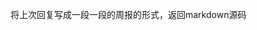 <!--
 * @Author: LetMeFly
 * @Date: 2025-06-02 18:31:11
 * @LastEditors: LetMeFly.xyz
 * @LastEditTime: 2025-06-02 18:31:29
-->
将上次回复写成一段一段的周报的形式，返回markdown源码